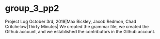 # group_3_pp2

Project Log
October 3rd, 2019|Max Bickley, Jacob Redmon, Chad Critchelow|Thirty Minutes| We created the grammar file, we created the Github account, and we established the contributors in the Github account.
